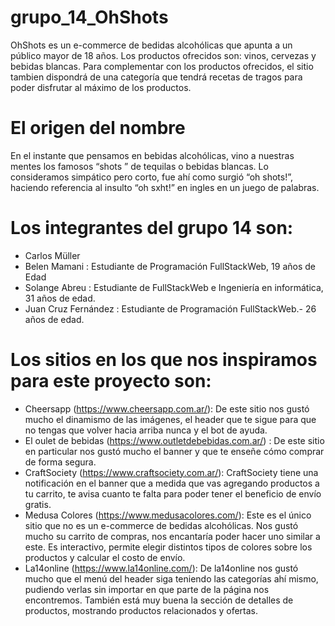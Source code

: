 # grupo_14_OhShots
OhShots es un e-commerce de bedidas alcohólicas que apunta a un público mayor de 18 años. Los productos ofrecidos son: vinos, cervezas y bebidas blancas. Para complementar con los productos ofrecidos, el sitio tambien dispondrá de una categoría que tendrá recetas de tragos para poder disfrutar al máximo de los productos.
# El origen del nombre
En el instante que pensamos en bebidas alcohólicas, vino a nuestras mentes los famosos “shots ” de tequilas o bebidas blancas. Lo consideramos simpático pero corto, fue ahí como surgió “oh shots!”, haciendo referencia al insulto “oh sxht!” en ingles en un juego de palabras. 
# Los integrantes del grupo 14 son:
- Carlos Müller
- Belen Mamani : Estudiante de Programación FullStackWeb, 19 años de Edad
- Solange Abreu : Estudiante de FullStackWeb e Ingeniería en informática, 31 años de edad.
- Juan Cruz Fernández : Estudiante de Programación FullStackWeb.- 26 años de edad.

# Los sitios en los que nos inspiramos para este proyecto son:
- Cheersapp (https://www.cheersapp.com.ar/): De este sitio nos gustó mucho el dinamismo de las imágenes, el header que te sigue para que no tengas que volver hacia arriba nunca y el bot de ayuda.
- El oulet de bebidas (https://www.outletdebebidas.com.ar/) : De este sitio en particular nos gustó mucho el banner y que te enseñe cómo comprar de forma segura.
- CraftSociety (https://www.craftsociety.com.ar/): CraftSociety tiene una notificación en el banner que a medida que vas agregando productos a tu carrito, te avisa cuanto te falta para poder tener el beneficio de envío gratis.
- Medusa Colores (https://www.medusacolores.com/): Este es el único sitio que no es un e-commerce de bedidas alcohólicas. Nos gustó mucho su carrito de compras, nos encantaría poder hacer uno similar a este. Es interactivo, permite elegir distintos tipos de colores sobre los productos y calcular el costo de envío.
- La14online (https://www.la14online.com/): De la14online nos gustó mucho que el menú del header siga teniendo las categorías ahí mismo, pudiendo verlas sin importar en que parte de la página nos encontremos. También está muy buena la sección de detalles de productos, mostrando productos relacionados y ofertas.
